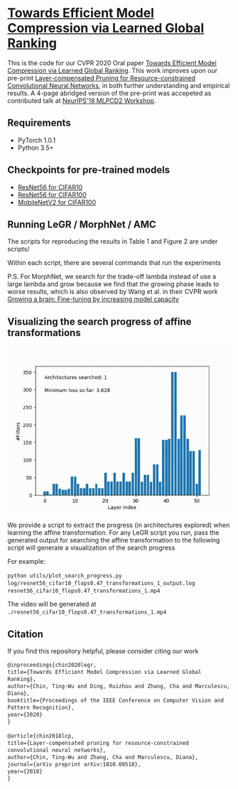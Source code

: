 # [Towards Efficient Model Compression via Learned Global Ranking](https://arxiv.org/abs/1904.12368)

This is the code for our CVPR 2020 Oral paper [Towards Efficient Model Compression via Learned Global Ranking](https://arxiv.org/abs/1904.12368).
This work improves upon our pre-print [Layer-compensated Pruning for Resource-constrained Convolutional Neural Networks](https://arxiv.org/abs/1810.00518), in both further understanding and empirical results. A 4-page abridged version of the pre-print was accepeted as contributed talk at [NeurIPS'18 MLPCD2 Workshop](https://sites.google.com/view/nips-2018-on-device-ml/schedule?authuser=0).

## Requirements

- PyTorch 1.0.1
- Python 3.5+

## Checkpoints for pre-trained models

- [ResNet56 for CIFAR10](https://cmu.box.com/s/ngev32b97gv7vf4fpb73lxqlfzj643ib)
- [ResNet56 for CIFAR100](https://cmu.box.com/s/5gqfq4yhstzl2ygmpihujknsfbm19fj2)
- [MobileNetV2 for CIFAR100](https://cmu.box.com/s/8d9gsuo2il2wxvfg4z9spxje774izj1g)

## Running LeGR / MorphNet / AMC

The scripts for reproducing the results in Table 1 and Figure 2 are under scripts/

Within each script, there are several commands that run the experiments

P.S. For MorphNet, we search for the trade-off lambda instead of use a large lambda and grow because we find that the growing phase leads to worse results, which is also observed by Wang et al. in their CVPR work [Growing a brain: Fine-tuning by increasing model capacity](https://www.ri.cmu.edu/wp-content/uploads/2017/06/yuxiongw_cvpr17_growingcnn.pdf)


## Visualizing the search progress of affine transformations

![Visualizing the search progress](./legr_mbnetv2_cifar100_flops0.13.gif)

We provide a script to extract the progress (in architectures explored) when learning the affine transformation. For any LeGR script you run, pass the generated output for searching the affine transformation to the following script will generate a visualization of the search progress

For example:

`python utils/plot_search_progress.py log/resnet56_cifar10_flops0.47_transformations_1_output.log resnet56_cifar10_flops0.47_transformations_1.mp4`

The video will be generated at `./resnet56_cifar10_flops0.47_transformations_1.mp4`


## Citation

If you find this repository helpful, please consider citing our work

    @inproceedings{chin2020legr,
    title={Towards Efficient Model Compression via Learned Global Ranking},
    author={Chin, Ting-Wu and Ding, Ruizhou and Zhang, Cha and Marculescu, Diana},
    booktitle={Proceedings of the IEEE Conference on Computer Vision and Pattern Recognition},
    year={2020}
    }

    @article{chin2018lcp,
    title={Layer-compensated pruning for resource-constrained convolutional neural networks},
    author={Chin, Ting-Wu and Zhang, Cha and Marculescu, Diana},
    journal={arXiv preprint arXiv:1810.00518},
    year={2018}
    }


    
